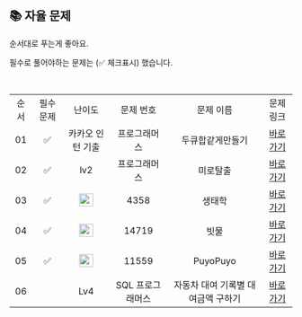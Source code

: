 ## 📚 자율 문제

순서대로 푸는게 좋아요.

필수로 풀어야하는 문제는 (✅ 체크표시) 했습니다.

<br/>
<table>
  <tr>
    <td align="center">순서</td>
    <td align="center">필수 문제</td>
    <td align="center">난이도</td>
    <td align="center">문제 번호</td>
    <td align="center">문제 이름</td>
    <td align="center">문제 링크</td>
  </tr>
  <tr>
    <td align="center">01</td>
    <td align="center">✅</td>
    <td align="center">카카오 인턴 기출</td>
    <td align="center">프로그래머스</td>
    <td align="center">두큐합같게만들기</td>
    <td align="center"><a href="https://school.programmers.co.kr/learn/courses/30/lessons/118667">바로가기</a></td>
  </tr>
  <tr>
    <td align="center">02</td>
    <td align="center">✅</td>
    <td align="center">lv2</td>
    <td align="center">프로그래머스</td>
    <td align="center">미로탈출</td>
    <td align="center"><a href="https://school.programmers.co.kr/learn/courses/30/lessons/159993">바로가기</a></td>
  </tr>
  <tr>
    <td align="center">03</td>
    <td align="center">✅</td>
    <td align="center"><img height="23px" width="25px" src="https://d2gd6pc034wcta.cloudfront.net/tier/9.svg"></td>
    <td align="center">4358</td>
    <td align="center">생태학</td>
    <td align="center"><a href="https://www.acmicpc.net/problem/4358">바로가기</a></td>
  </tr>
  <tr>
    <td align="center">04</td>
    <td align="center">✅</td>
    <td align="center"><img height="23px" width="25px" src="https://d2gd6pc034wcta.cloudfront.net/tier/11.svg"></td>
    <td align="center">14719</td>
    <td align="center">빗물</td>
    <td align="center"><a href="https://www.acmicpc.net/problem/14719">바로가기</a></td>
  </tr>
  <tr>
    <td align="center">05</td>
    <td align="center">✅</td>
    <td align="center"><img height="23px" width="25px" src="https://d2gd6pc034wcta.cloudfront.net/tier/12.svg"></td>
    <td align="center">11559</td>
    <td align="center">PuyoPuyo</td>
    <td align="center"><a href="https://www.acmicpc.net/problem/11559">바로가기</a></td>
  </tr>
  <tr>
    <td align="center">06</td>
    <td align="center"> </td>
    <td align="center">Lv4</td>
    <td align="center">SQL 프로그래머스</td>
    <td align="center">자동차 대여 기록별 대여금액 구하기</td>
    <td align="center"><a href="https://school.programmers.co.kr/learn/courses/30/lessons/151141">바로가기</a></td>
  </tr>
</table>
<br/><br/>
